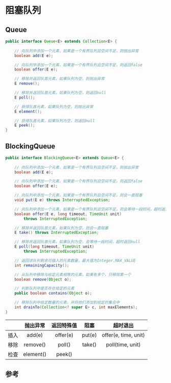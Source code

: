 # 阻塞队列

## Queue

```java
public interface Queue<E> extends Collection<E> {
    
    // 向队列中添加一个元素，如果是一个有界队列且空间不足，则抛出异常
    boolean add(E e);

    // 向队列中添加一个元素，如果是一个有界队列且空间不足，则返回false
    boolean offer(E e);

    // 移除并返回队首元素，如果队列为空，则抛出异常
    E remove();

    // 移除并返回队首元素，如果队列为空，则返回null
    E poll();

    // 获得队首元素，如果队列为空，则抛出异常
    E element();

    // 获得队首元素，如果队列为空，则返回null
    E peek();
}
```

## BlockingQueue

```java
public interface BlockingQueue<E> extends Queue<E> {
    
    // 向队列中添加一个元素，如果是一个有界队列且空间不足，则抛出异常
    boolean add(E e);

    // 向队列中添加一个元素，如果是一个有界队列且空间不足，则返回false
    boolean offer(E e);

    // 向队列中添加一个元素，如果是一个有界队列且空间不足，则会一直阻塞
    void put(E e) throws InterruptedException;

    // 向队列中添加一个元素，如果是一个有界队列且空间不足，则会等待一段时间，超时返回false
    boolean offer(E e, long timeout, TimeUnit unit)
        throws InterruptedException;

    // 移除并返回队首元素，如果队列为空，则会一直阻塞
    E take() throws InterruptedException;

    // 移除并返回队首元素，如果队列为空，会等待一段时间，超时返回null
    E poll(long timeout, TimeUnit unit)
        throws InterruptedException;

    // 返回该队列剩余可插入的元素数量，最大值为Integer.MAX_VALUE
    int remainingCapacity();

    // 从队列中移除与给定元素相等的元素，如果有多个，只移除第一个
    boolean remove(Object o);

    // 判断队列中是否存在给定的元素
    public boolean contains(Object o);

    // 移除队列中给定数量的元素，并将他们添加到给定的集合中
    int drainTo(Collection<? super E> c, int maxElements);
}
```

|  | 抛出异常 | 返回特殊值 | 阻塞 | 超时退出 |
| :-: | :-: | :-: | :-: | :-: |
| 插入 | add(e) | offer(e) | put(e) | offer(e, time, unit) |
| 移除 | remove() | poll() | take() | poll(time, unit) |
| 检查 | element() | peek() |  |  |


## 参考


